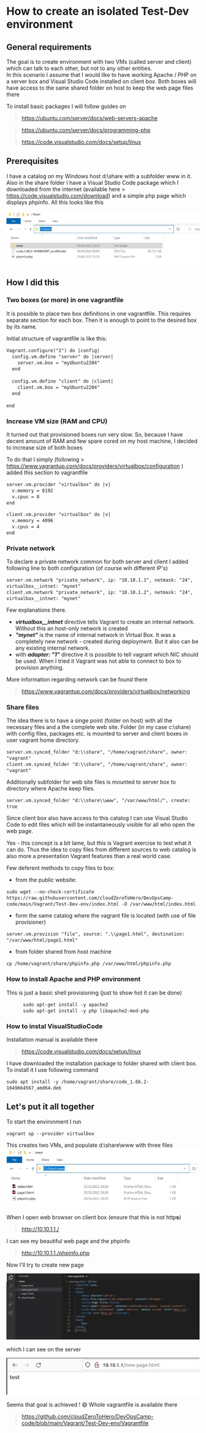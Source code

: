 # How to create an isolated Test-Dev environment

## General requirements

The goal is to create environment with two VMs (called server and client) which can talk to each other, but not to any other entities.  
In this scenario I assume that I would like to have working Apache / PHP on a server box and Visual Studio Code installed on client box. Both boxes will have access to the same shared folder on host to keep the web page files there

To install basic packages I will follow guides on 

> https://ubuntu.com/server/docs/web-servers-apache

> https://ubuntu.com/server/docs/programming-php

> https://code.visualstudio.com/docs/setup/linux


## Prerequisites

I have a catalog on my Windows host d:\share with a subfolder www in it.
Also in the share folder I have a Visual Studio Code package  which I downloaded from the internet (available here > https://code.visualstudio.com/download) and a simple php page which displays phpinfo. All this looks like this

![share folder](./images/dte-share-folder.jpg)


## How I did this


### Two boxes (or more) in one vagrantfile

It is possible to place two box definitions in one vagrantfile. 
This requires separate section for each box. Then it is enough to point to the desired box by its name.

Initial structure of vagrantfile is like this:
```
Vagrant.configure("2") do |config|
  config.vm.define "server" do |server|
    server.vm.box = "myUbuntu2204"
  end

  config.vm.define "client" do |client|
    client.vm.box = "myUbuntu2204"
  end

end
```

### Increase VM size (RAM and CPU)

It turned out that provisioned boxes run very slow. So, because I have decent amount of RAM and few spare cored on my host machine, I decided to increase size of both boxes

To do that I simply (following > https://www.vagrantup.com/docs/providers/virtualbox/configuration ) added this section to vagrantfile

```
server.vm.provider "virtualbox" do |v|
  v.memory = 8192
  v.cpus = 8
end
```

```
client.vm.provider "virtualbox" do |v|
  v.memory = 4096
  v.cpus = 4
end
```


### Private network

To declare a private network common for both server and client I added following line to both configuration (of course wih different IP's)

```
server.vm.network "private_network", ip: "10.10.1.1", netmask: "24", virtualbox__intnet: "mynet"
client.vm.network "private_network", ip: "10.10.1.2", netmask: "24", virtualbox__intnet: "mynet"
```
Few explanations there. 
- ***virtualbox__intnet*** directive tells Vagrant to create an internal network. Without this an host-only network is created
- ***"mynet"*** is the name of internal network in Virtual Box. It was a completely new network - created during deployment. But it also can be any existing internal network.
- with ***adapter: "1"*** directive it is possible to tell vagrant which NIC should be used. When I tried it Vagrant was not able to connect to box to provision anything.



More information regarding network can be found there

> https://www.vagrantup.com/docs/providers/virtualbox/networking



### Share files

The idea there is to have a singe point (folder on host) with all the necessary files and a the complete web site.
Folder (in my case c:\share) with config files, packages etc. is mounted to server and client boxes in user vagrant home directory. 

```
server.vm.synced_folder "d:\\share", "/home/vagrant/share", owner: "vagrant"
client.vm.synced_folder "d:\\share", "/home/vagrant/share", owner: "vagrant"
```

Additionally subfolder for web site files is mounted to server box to directory where Apache keep files. 

```
server.vm.synced_folder "d:\\share\\www", "/var/www/html/", create: true
```

Since client box also have access to this catalog I can use Visual Studio Code  to edit files which will be instantaneously visible for all who open the web page. 

Yes - this concept is a bit lame, but this is Vagrant exercise to test what it can do. 
Thus the idea to copy files from different sources to web catalog is also more a presentation Vagrant features than a real world case.

Few deferent methods to copy files to box:
 - from the public website:
 ```
 sudo wget --no-check-certificate https://raw.githubusercontent.com/cloudZeroToHero/DevOpsCamp-code/main/Vagrant/Test-Dev-env/index.html -O /var/www/html/index.html
 ```


 - form the same catalog where the vagrant file is located (with use of file provisioner)
 ```
 server.vm.provision "file", source: ".\\page1.html", destination: "/var/www/html/page1.html"
 ```


 - from folder shared from host machine
  ```
  cp /home/vagrant/share/phpinfo.php /var/www/html/phpinfo.php
  ```



### How to install Apache and PHP environment 

This is just a basic shell provisioning (just to show hot it can be done)
```
      sudo apt-get install -y apache2
      sudo apt-get install -y php libapache2-mod-php

```

### How to instal VisualStudioCode

Installation manual is available there
> https://code.visualstudio.com/docs/setup/linux

I have downloaded the installation package to folder shared with client box. 
To install it I use following command
```
sudo apt install -y /home/vagrant/share/code_1.66.2-1649664567_amd64.deb
```



## Let's put it all together

To start the environment I run 
```
vagrant up --provider virtualbox
```

This creates two VMs, and populate d:\share\www with three files
![files in www folder](./images/dte-www-folder.jpg)


When I open web browser on client box (ensure that this is not http**s**)

> http://10.10.1.1./

I can see my beautiful web page and the phpinfo 

> http://10.10.1.1./phpinfo.php 

Now I'll try to create new page

![new page](./images/dte-new-page.jpg)

which I can see on the server

![new page visible on Apache](./images/dte-web-new-page.jpg)




Seems that goal is achieved ! :smile:
Whole vagrantfile is available there

> https://github.com/cloudZeroToHero/DevOpsCamp-code/blob/main/Vagrant/Test-Dev-env/Vagrantfile




